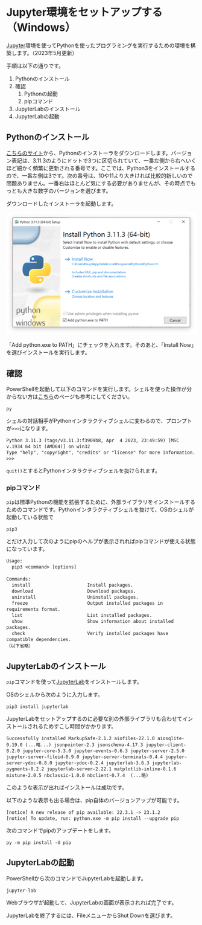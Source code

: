 
# Jupyter環境をセットアップする（Windows）

[Jupyter](https://jupyter.org/)環境を使ってPythonを使ったプログラミングを実行するための環境を構築します。（2023年5月更新）

手順は以下の通りです。
1. Pythonのインストール
1. 確認
    1. Pythonの起動
    1. pipコマンド
1. JupyterLabのインストール
1. JupyterLabの起動

## Pythonのインストール

[こちらのサイト](https://www.python.org/downloads/)から、Pythonのインストーラをダウンロードします。バージョン表記は、3.11.3のようにドットで3つに区切られていて、一番左側から右へいくほど細かく頻繁に更新される番号です。ここでは、Python3をインストールするので、一番左側は3です。次の番号は、10や11より大きければ比較的新しいので問題ありません。一番右はほとんど気にする必要がありませんが、その時点でもっとも大きな数字のバージョンを選びます。

ダウンロードしたインストーラを起動します。

![WindowsでPythonのインストーラを起動したところ](https://github.com/tsjshg/pysetup/blob/gh-pages/figs/win-install-path.png?raw=true "winインストーラ")

「Add python.exe to PATH」にチェックを入れます。そのあと、「Install Now」を選びインストールを実行します。

## 確認

PowerShellを起動して以下のコマンドを実行します。シェルを使った操作が分からない方は[こちら](https://tsjshg.github.io/pysetup/cui-shell)のページも参考にしてください。

```
py
```

シェルの対話相手がPythonインタラクティブシェルに変わるので、プロンプトが`>>>`になります。

```
Python 3.11.3 (tags/v3.11.3:f3909b8, Apr  4 2023, 23:49:59) [MSC v.1934 64 bit (AMD64)] on win32
Type "help", "copyright", "credits" or "license" for more information.
>>>
```

`quit()`とするとPythonインタラクティブシェルを抜けられます。

### pipコマンド

`pip`は標準Pythonの機能を拡張するために、外部ライブラリをインストールするためのコマンドです。Pythonインタラクティブシェルを抜けて、OSのシェルが起動している状態で

```
pip3
```

とだけ入力して次のようにpipのヘルプが表示されればpipコマンドが使える状態になっています。

```
Usage:   
  pip3 <command> [options]

Commands:
  install                     Install packages.
  download                    Download packages.
  uninstall                   Uninstall packages.
  freeze                      Output installed packages in requirements format.
  list                        List installed packages.
  show                        Show information about installed packages.
  check                       Verify installed packages have compatible dependencies.
（以下省略）
```

## JupyterLabのインストール

`pip`コマンドを使って[JupyterLab](https://jupyterlab.readthedocs.io/en/stable/)をインストールします。

OSのシェルから次のように入力します。

```
pip3 install jupyterlab
```

JupyterLabをセットアップするのに必要な別の外部ライブラリも合わせてインストールされるためすこし時間がかかります。

```
Successfully installed MarkupSafe-2.1.2 aiofiles-22.1.0 aiosqlite-0.19.0 (...略...) jsonpointer-2.3 jsonschema-4.17.3 jupyter-client-8.2.0 jupyter-core-5.3.0 jupyter-events-0.6.3 jupyter-server-2.5.0 jupyter-server-fileid-0.9.0 jupyter-server-terminals-0.4.4 jupyter-server-ydoc-0.8.0 jupyter-ydoc-0.2.4 jupyterlab-3.6.3 jupyterlab-pygments-0.2.2 jupyterlab-server-2.22.1 matplotlib-inline-0.1.6 mistune-2.0.5 nbclassic-1.0.0 nbclient-0.7.4  (...略)
```

このような表示が出ればインストールは成功です。

以下のような表示も出る場合は、pip自体のバージョンアップが可能です。

```
[notice] A new release of pip available: 22.3.1 -> 23.1.2
[notice] To update, run: python.exe -m pip install --upgrade pip
```

次のコマンドでpipのアップデートをします。

```
py -m pip install -U pip
```

## JupyterLabの起動

PowerShellから次のコマンドでJupyterLabを起動します。

```
jupyter-lab
```

Webブラウザが起動して、JupyterLabの画面が表示されれば完了です。

JupyterLabを終了するには、FileメニューからShut Downを選びます。
